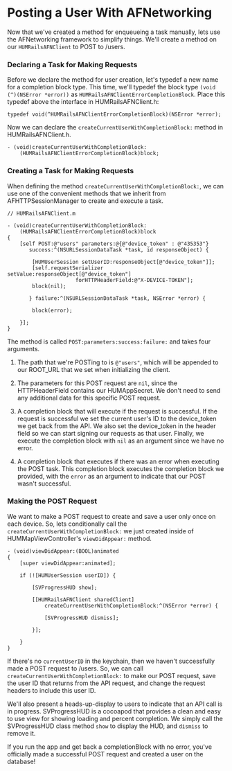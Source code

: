 # Posting a User With AFNetworking

Now that we've created a method for enqueueing a task manually, lets use the AFNetworking framework to simplify things. We'll create a method on our `HUMRailsAFNClient` to POST to /users.

### Declaring a Task for Making Requests

Before we declare the method for user creation, let's typedef a new name for a completion block type. This time, we'll typedef the block type `(void (^)(NSError *error))` as `HUMRailsAFNClientErrorCompletionBlock`. Place this typedef above the interface in HUMRailsAFNClient.h:

	typedef void(^HUMRailsAFNClientErrorCompletionBlock)(NSError *error);
	
Now we can declare the `createCurrentUserWithCompletionBlock:` method in HUMRailsAFNClient.h.

	- (void)createCurrentUserWithCompletionBlock:
		(HUMRailsAFNClientErrorCompletionBlock)block;

### Creating a Task for Making Requests

When defining the method `createCurrentUserWithCompletionBlock:`, we can use one of the convenient methods that we inherit from AFHTTPSessionManager to create and execute a task.

	// HUMRailsAFNClient.m

    - (void)createCurrentUserWithCompletionBlock:
        (HUMRailsAFNClientErrorCompletionBlock)block
    {
        [self POST:@"users" parameters:@{@"device_token" : @"435353"}
           success:^(NSURLSessionDataTask *task, id responseObject) {
               
            [HUMUserSession setUserID:responseObject[@"device_token"]];
            [self.requestSerializer setValue:responseObject[@"device_token"]
                          forHTTPHeaderField:@"X-DEVICE-TOKEN"];
            block(nil);
               
           } failure:^(NSURLSessionDataTask *task, NSError *error) {
               
            block(error);
               
        }];
    }

The method is called `POST:parameters:success:failure:` and takes four arguments.

1. The path that we're POSTing to is `@"users"`, which will be appended to our ROOT_URL that we set when initializing the client.

2. The parameters for this POST request are `nil`, since the HTTPHeaderField contains our HUMAppSecret. We don't need to send any additional data for this specific POST request.

3. A completion block that will execute if the request is successful. If the request is successful we set the current user's ID to the device_token we get back from the API. We also set the device_token in the header field so we can start signing our requests as that user. Finally, we execute the completion block with `nil` as an argument since we have no error.

4. A completion block that executes if there was an error when executing the POST task. This completion block executes the completion block we provided, with the `error` as an argument to indicate that our POST wasn't successful.

### Making the POST Request

We want to make a POST request to create and save a user only once on each device. So, lets conditionally call the `createCurrentUserWithCompletionBlock:` we just created inside of HUMMapViewController's `viewDidAppear:` method.

	- (void)viewDidAppear:(BOOL)animated
	{
    	[super viewDidAppear:animated];

    	if (![HUMUserSession userID]) {
        
        	[SVProgressHUD show];
        
        	[[HUMRailsAFNClient sharedClient] 
        		createCurrentUserWithCompletionBlock:^(NSError *error) {
            
            	[SVProgressHUD dismiss];
            
        	}];
        
    	}
	}

If there's no `currentUserID` in the keychain, then we haven't successfully made a POST request to /users. So, we can call `createCurrentUserWithCompletionBlock:` to make our POST request, save the user ID that returns from the API request, and change the request headers to include this user ID.

We'll also present a heads-up-display to users to indicate that an API call is in progress. SVProgressHUD is a cocoapod that provides a clean and easy to use view for showing loading and percent completion. We simply call the SVProgressHUD class method `show` to display the HUD, and `dismiss` to remove it.

If you run the app and get back a completionBlock with no error, you've officially made a successful POST request and created a user on the database!
